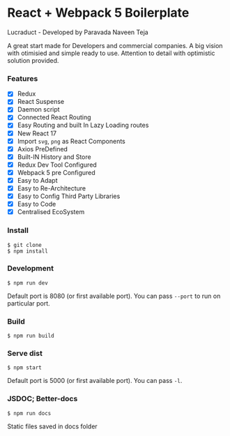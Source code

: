 # React + Webpack 5 Boilerplate

Lucraduct - Developed by Paravada Naveen Teja

A great start made for Developers and commercial companies. A big vision with otimisied and simple ready to use. Attention to detail with optimistic solution provided.

### Features

- [x] Redux
- [x] React Suspense
- [x] Daemon script
- [x] Connected React Routing
- [x] Easy Routing and built In Lazy Loading routes
- [x] New React 17
- [x] Import `svg`, `png` as React Components
- [x] Axios PreDefined
- [x] Built-IN History and Store
- [x] Redux Dev Tool Configured
- [x] Webpack 5 pre Configured
- [x] Easy to Adapt
- [x] Easy to Re-Architecture
- [x] Easy to Config Third Party Libraries
- [x] Easy to Code
- [x] Centralised EcoSystem

### Install

```$shell
$ git clone
$ npm install
```

### Development

```$shell
$ npm run dev
```

Default port is 8080 (or first available port). You can pass `--port` to run on particular port.

### Build

```$shell
$ npm run build
```

### Serve dist

```$shell
$ npm start
```

Default port is 5000 (or first available port). You can pass `-l`.

### JSDOC; Better-docs

```$shell
$ npm run docs
```

Static files saved in docs folder
